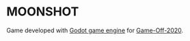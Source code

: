 # MOONSHOT
Game developed with [Godot game engine](https://godotengine.org) for [Game-Off-2020](https://itch.io/jam/game-off-2020). 
